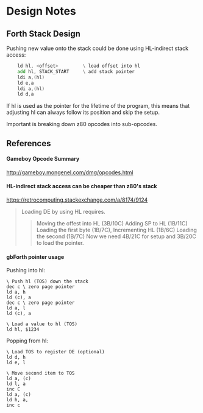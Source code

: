 # Design Notes

## Forth Stack Design

Pushing new value onto the stack could be done using HL-indirect stack access:

```asm
    ld hl, <offset>         \ load offset into hl
    add hl, STACK_START     \ add stack pointer
    ldi a,(hl)
    ld e,a
    ldi a,(hl)
    ld d,a
```

If hl is used as the pointer for the lifetime of the program, this means that adjusting hl can
always follow its position and skip the setup. 

Important is breaking down z80 opcodes into sub-opcodes.

## References

#### Gameboy Opcode Summary

http://gameboy.mongenel.com/dmg/opcodes.html

#### HL-indirect stack access can be cheaper than z80's stack

https://retrocomputing.stackexchange.com/a/8174/9124

> Loading DE by using HL requires.
>> Moving the offest into HL (3B/10C)
>> Adding SP to HL (1B/11C)
>> Loading the first byte (1B/7C),
>> Incrementing HL (1B/6C)
>> Loading the second (1B/7C)
> Now we need 4B/21C for setup and 3B/20C to load the pointer.

#### gbForth pointer usage

Pushing into hl:

```
\ Push hl (TOS) down the stack
dec c \ zero page pointer
ld a, h
ld (c), a
dec c \ zero page pointer
ld a, l
ld (c), a

\ Load a value to hl (TOS)
ld hl, $1234
```

Popping from hl:

```
\ Load TOS to register DE (optional)
ld d, h
ld e, l

\ Move second item to TOS
ld a, (c)
ld l, a
inc C
ld a, (c)
ld h, a,
inc c
```

